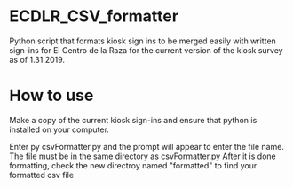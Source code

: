 # ECDLR_CSV_formatter
Python script that formats kiosk sign ins to be merged easily with written sign-ins for El Centro de la Raza for the current version of the kiosk survey as of 1.31.2019. 


# How to use
Make a copy of the current kiosk sign-ins and ensure that python is installed on your computer. 

Enter py csvFormatter.py and the prompt will appear to enter the file name. The file must be in the same directory as csvFormatter.py
After it is done formatting, check the new directroy named "formatted" to find your formatted csv file
